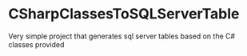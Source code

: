 # CSharpClassesToSQLServerTable
Very simple project that generates sql server tables based on the C# classes provided

